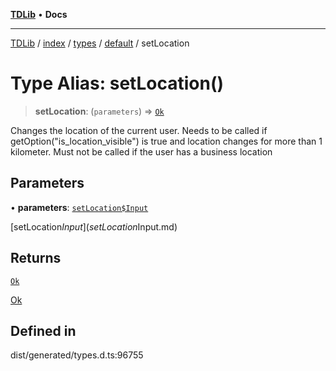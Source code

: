[**TDLib**](../../../../../../README.md) • **Docs**

***

[TDLib](../../../../../../modules.md) / [index](../../../../../README.md) / [types](../../../README.md) / [default](../README.md) / setLocation

# Type Alias: setLocation()

> **setLocation**: (`parameters`) => [`Ok`](Ok-1.md)

Changes the location of the current user. Needs to be called if getOption("is_location_visible") is true and location changes for more than 1 kilometer. Must not be called if the user has a business location

## Parameters

• **parameters**: [`setLocation$Input`](setLocation$Input.md)

[setLocation$Input](setLocation$Input.md)

## Returns

[`Ok`](Ok-1.md)

[Ok](Ok-1.md)

## Defined in

dist/generated/types.d.ts:96755

